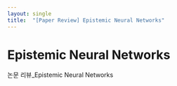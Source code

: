 ```yaml
---
layout: single
title:  "[Paper Review] Epistemic Neural Networks"
---
```


# Epistemic Neural Networks

논문 리뷰_Epistemic Neural Networks
